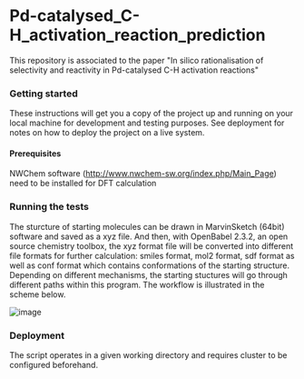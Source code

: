 # Pd-catalysed_C-H_activation_reaction_prediction
 This repository is associated to the paper "In silico rationalisation of selectivity and reactivity in Pd-catalysed C-H activation reactions"

### Getting started
These instructions will get you a copy of the project up and running on your local machine for development and testing purposes. See deployment for notes on how to deploy the project on a live system.

#### Prerequisites
NWChem software (http://www.nwchem-sw.org/index.php/Main_Page) need to be installed for DFT calculation

### Running the tests

The sturcture of starting molecules can be drawn in MarvinSketch (64bit) software and saved as a xyz file. And then, with OpenBabel 2.3.2, an open source chemistry toolbox, the xyz format file will be converted into different file formats for further calculation: smiles format, mol2 format, sdf format as well as conf format which contains conformations of the starting structure. Depending on different mechanisms, the starting stuctures will go through different paths within this program. The workflow is illustrated in the scheme below.

![image](https://user-images.githubusercontent.com/18735742/75668808-cb4b7000-5c71-11ea-82c0-9983e2dd1978.png)

### Deployment
The script operates in a given working directory and requires cluster to be configured beforehand.